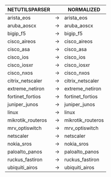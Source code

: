 | NETUTILSPARSER | | NORMALIZED |
| ---------- | -- | ------ |
| arista_eos | → | arista_eos |
| aruba_aoscx | → | aruba_aoscx |
| bigip_f5 | → | bigip_f5 |
| cisco_aireos | → | cisco_aireos |
| cisco_asa | → | cisco_asa |
| cisco_ios | → | cisco_ios |
| cisco_iosxr | → | cisco_iosxr |
| cisco_nxos | → | cisco_nxos |
| citrix_netscaler | → | citrix_netscaler |
| extreme_netiron | → | extreme_netiron |
| fortinet_fortios | → | fortinet_fortios |
| juniper_junos | → | juniper_junos |
| linux | → | linux |
| mikrotik_routeros | → | mikrotik_routeros |
| mrv_optiswitch | → | mrv_optiswitch |
| netscaler | → | netscaler |
| nokia_sros | → | nokia_sros |
| paloalto_panos | → | paloalto_panos |
| ruckus_fastiron | → | ruckus_fastiron |
| ubiquiti_airos | → | ubiquiti_airos |